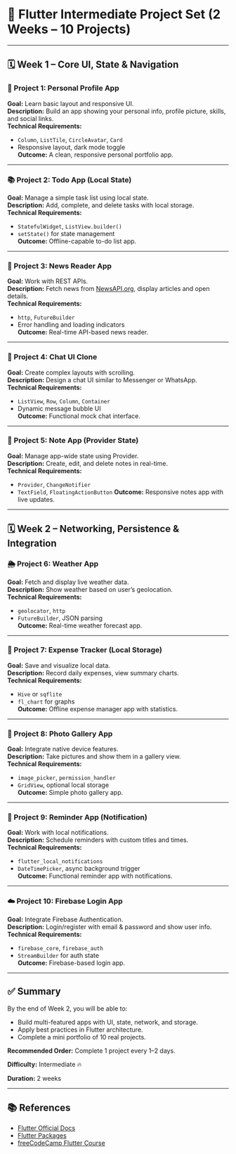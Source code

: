 # 🚀 Flutter Intermediate Project Set (2 Weeks – 10 Projects)

---

## 🗓 Week 1 – Core UI, State & Navigation

### 🧱 Project 1: Personal Profile App
**Goal:** Learn basic layout and responsive UI.  
**Description:** Build an app showing your personal info, profile picture, skills, and social links.  
**Technical Requirements:**
- `Column`, `ListTile`, `CircleAvatar`, `Card`
- Responsive layout, dark mode toggle  
**Outcome:** A clean, responsive personal portfolio app.

---

### 📚 Project 2: Todo App (Local State)
**Goal:** Manage a simple task list using local state.  
**Description:** Add, complete, and delete tasks with local storage.  
**Technical Requirements:**
- `StatefulWidget`, `ListView.builder()`
- `setState()` for state management  
**Outcome:** Offline-capable to-do list app.

---

### 🧭 Project 3: News Reader App
**Goal:** Work with REST APIs.  
**Description:** Fetch news from [NewsAPI.org](https://newsapi.org/), display articles and open details.  
**Technical Requirements:**
- `http`, `FutureBuilder`
- Error handling and loading indicators  
**Outcome:** Real-time API-based news reader.

---

### 💬 Project 4: Chat UI Clone
**Goal:** Create complex layouts with scrolling.  
**Description:** Design a chat UI similar to Messenger or WhatsApp.  
**Technical Requirements:**
- `ListView`, `Row`, `Column`, `Container`
- Dynamic message bubble UI  
**Outcome:** Functional mock chat interface.

---

### 🎨 Project 5: Note App (Provider State)
**Goal:** Manage app-wide state using Provider.  
**Description:** Create, edit, and delete notes in real-time.  
**Technical Requirements:**
- `Provider`, `ChangeNotifier`
- `TextField`, `FloatingActionButton`
**Outcome:** Responsive notes app with live updates.

---

## 🗓 Week 2 – Networking, Persistence & Integration

### 🌦 Project 6: Weather App
**Goal:** Fetch and display live weather data.  
**Description:** Show weather based on user’s geolocation.  
**Technical Requirements:**
- `geolocator`, `http`
- `FutureBuilder`, JSON parsing  
**Outcome:** Real-time weather forecast app.

---

### 💾 Project 7: Expense Tracker (Local Storage)
**Goal:** Save and visualize local data.  
**Description:** Record daily expenses, view summary charts.  
**Technical Requirements:**
- `Hive` or `sqflite`
- `fl_chart` for graphs  
**Outcome:** Offline expense manager app with statistics.

---

### 📸 Project 8: Photo Gallery App
**Goal:** Integrate native device features.  
**Description:** Take pictures and show them in a gallery view.  
**Technical Requirements:**
- `image_picker`, `permission_handler`
- `GridView`, optional local storage  
**Outcome:** Simple photo gallery app.

---

### 🔔 Project 9: Reminder App (Notification)
**Goal:** Work with local notifications.  
**Description:** Schedule reminders with custom titles and times.  
**Technical Requirements:**
- `flutter_local_notifications`
- `DateTimePicker`, async background trigger  
**Outcome:** Functional reminder app with notifications.

---

### ☁️ Project 10: Firebase Login App
**Goal:** Integrate Firebase Authentication.  
**Description:** Login/register with email & password and show user info.  
**Technical Requirements:**
- `firebase_core`, `firebase_auth`
- `StreamBuilder` for auth state  
**Outcome:** Firebase-based login app.

---

## ✅ Summary
By the end of Week 2, you will be able to:
- Build multi-featured apps with UI, state, network, and storage.  
- Apply best practices in Flutter architecture.  
- Complete a mini portfolio of 10 real projects.  

**Recommended Order:** Complete 1 project every 1–2 days.

**Difficulty:** Intermediate 🔥

**Duration:** 2 weeks

---

## 📚 References
- [Flutter Official Docs](https://docs.flutter.dev/)
- [Flutter Packages](https://pub.dev/)
- [freeCodeCamp Flutter Course](https://www.freecodecamp.org/news/learn-flutter-full-course/)
